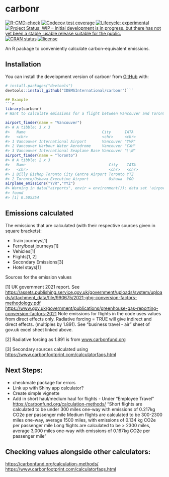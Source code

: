 
<!-- README.md is generated from README.Rmd. Please edit that file -->

# carbonr

<!-- badges: start -->
[![R-CMD-check](https://github.com/IDEMSInternational/carbonr/workflows/R-CMD-check/badge.svg)](https://github.com/IDEMSInternational/carbonr/actions)
[![Codecov test coverage](https://codecov.io/gh/IDEMSInternational/carbonr/branch/main/graph/badge.svg)](https://app.codecov.io/gh/IDEMSInternational/carbonr?branch=main)
[![Lifecycle:
experimental](https://img.shields.io/badge/lifecycle-experimental-orange.svg)](https://lifecycle.r-lib.org/articles/stages.html#experimental)
[![Project Status: WIP – Initial development is in progress, but there
has not yet been a stable, usable release suitable for the
public.](https://www.repostatus.org/badges/latest/wip.svg)](https://www.repostatus.org/#wip)
[![CRAN
status](https://www.r-pkg.org/badges/version/carbonr)](https://CRAN.R-project.org/package=carbonr)
[![license](https://img.shields.io/badge/license-LGPL%20(%3E=%203)-lightgrey.svg)](https://www.gnu.org/licenses/lgpl-3.0.en.html)
<!-- badges: end -->

An R package to conveniently calculate carbon-equivalent emissions.

## Installation

You can install the development version of carbonr from
[GitHub](https://github.com/) with:

```` r
# install.packages("devtools")
devtools::install_github("IDEMSInternational/carbonr")```

## Example
```r
library(carbonr)
# Want to calculate emissions for a flight between Vancouver and Toronto

airport_finder(name = "Vancouver")
#> # A tibble: 3 x 3
#>   Name                                  City      IATA 
#>   <chr>                                 <chr>     <chr>
#> 1 Vancouver International Airport       Vancouver "YVR"
#> 2 Vancouver Harbour Water Aerodrome     Vancouver "CXH"
#> 3 Vancouver International Seaplane Base Vancouver "\\N"
airport_finder(name = "Toronto")
#> # A tibble: 2 x 3
#>   Name                                     City    IATA 
#>   <chr>                                    <chr>   <chr>
#> 1 Billy Bishop Toronto City Centre Airport Toronto YTZ  
#> 2 Toronto/Oshawa Executive Airport         Oshawa  YOO
airplane_emissions("YVR","YYZ")
#> Warning in data("airports", envir = environment()): data set 'airports' not
#> found
#> [1] 0.505254
````

## Emissions calculated

The emissions that are calculated (with their respective sources given
in square brackets):

  - Train journeys\[1\]
  - Ferry/boat journeys\[1\]
  - Vehicles\[1\]
  - Flights\[1, 2\]
  - Secondary Emissions\[3\]
  - Hotel stays\[1\]

Sources for the emission values

\[1\] UK government 2021 report. See
<https://assets.publishing.service.gov.uk/government/uploads/system/uploads/attachment_data/file/990675/2021-ghg-conversion-factors-methodology.pdf>
<https://www.gov.uk/government/publications/greenhouse-gas-reporting-conversion-factors-2021>
Note emissions for flights in the code uses values from direct effects
only. Radiative forcing = TRUE will give indirect and direct effects.
(multiples by 1.891). See “business travel - air” sheet of gov.uk excel
sheet linked above.

\[2\] Radiative forcing as 1.891 is from www.carbonfund.org

\[3\] Secondary sources calculated using
<https://www.carbonfootprint.com/calculatorfaqs.html>

## Next Steps:

  - checkmate package for errors
  - Link up with Shiny app calculator?
  - Create simple vignette
  - Add in short haul/medium haul for flights - Under “Employee Travel”
    <https://carbonfund.org/calculation-methods/> “Short flights are
    calculated to be under 300 miles one-way with emissions of 0.217kg
    CO2e per passenger mile Medium flights are calculated to be 300-2300
    miles one-way, average 1500 miles, with emissions of 0.134 kg CO2e
    per passenger mile Long flights are calculated to be \> 2300 miles,
    average 3,000 miles one-way with emissions of 0.167kg CO2e per
    passenger mile”

## Checking values alongside other calculators:

<https://carbonfund.org/calculation-methods/>
<https://www.carbonfootprint.com/calculatorfaqs.html>
